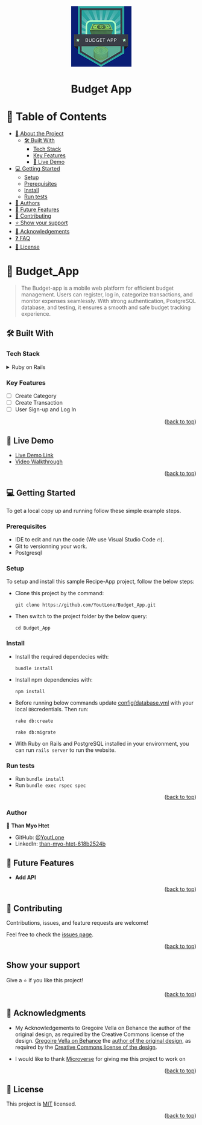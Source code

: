 <div align="center">
<img src="app/assets/images/budget1.jpg" alt="logo" width="auto"  height="auto" />
  <br/>
  <h1>Budget App</h1>
</div>
<a name="readme-top"></a>

# 📗 Table of Contents

- [📖 About the Project](#about-project)
  - [🛠 Built With](#built-with)
    - [Tech Stack](#tech-stack)
    - [Key Features](#key-features)
    - [🚀 Live Demo ](#-live-demo-)
- [💻 Getting Started](#getting-started)
  - [Setup](#setup)
  - [Prerequisites](#prerequisites)
  - [Install](#install)
  - [Run tests](#run-tests)
- [👥 Authors](#authors)
- [🔭 Future Features](#future-features)
- [🤝 Contributing](#contributing)
- [⭐️ Show your support](#support)
- [🙏 Acknowledgements](#acknowledgements)
- [❓ FAQ](#faq)
- [📝 License](#license)


# 📖 Budget_App <a name="about-project"></a>

> The Budget-app is a mobile web platform for efficient budget management. Users can register, log in, categorize transactions, and monitor expenses seamlessly. With strong authentication, PostgreSQL database, and testing, it ensures a smooth and safe budget tracking experience.


## 🛠 Built With <a name="built-with"></a>

### Tech Stack <a name="tech-stack"></a>

<details>
  <summary>Ruby on Rails</summary>
  <ul>
    <li><a href="https://ruby-doc.org/core-3.1.2/">Ruby</a></li>
  </ul>
    <ul>
    <li><a href="https://ruby-doc.org/core-3.1.2/">Rails</a></li>
  </ul>
  <ul>
    <li><a href="https://getbootstrap.com/">Bootstrap</a></li>
  </ul>
</details>

### Key Features <a name="key-features"></a>

- [ ] Create Category
- [ ] Create Transaction
- [ ] User Sign-up and Log In

<p align="right">(<a href="#readme-top">back to top</a>)</p>

<!-- LIVE DEMO -->

## 🚀 Live Demo <a name="live-demo"></a>

- [Live Demo Link]()
- [Video Walkthrough](https://drive.google.com/file/d/1TVWslx-ahUw91YT3UrZHEyw3t_z-VQD5/view?usp=sharing)

<p align="right">(<a href="#readme-top">back to top</a>)</p>

## 💻 Getting Started <a name="getting-started"></a>

To get a local copy up and running follow these simple example steps.

### Prerequisites

- IDE to edit and run the code (We use Visual Studio Code 🔥).
- Git to versionning your work.
- Postgresql

### Setup

To setup and install this sample Recipe-App project, follow the below steps:
- Clone this project by the command: 
  ```
  git clone https://github.com/YoutLone/Budget_App.git
  ```

- Then switch to the project folder by the below query:

  ```
  cd Budget_App
  ```

### Install

- Install the required dependecies with:
  ```
  bundle install
  ```
- Install npm dependencies with: 
  ```
  npm install
  ```
- Before running below commands update [config/database.yml](./config/database.yml) with your local `DB`credentials. Then run:
    ```
    rake db:create
    ```
    ```
    rake db:migrate
    ```
- With Ruby on Rails and PostgreSQL installed in your environment, you can run `rails server` to run the website.

### Run tests

- Run `bundle install`
- Run `bundle exec rspec spec`

<p align="right">(<a href="#readme-top">back to top</a>)</p>

### Author
👤 **Than Myo Htet**

- GitHub: [@YoutLone](https://github.com/YoutLone)
- LinkedIn: [than-myo-htet-618b2524b](https://linkedin.com/in/than-myo-htet-618b2524b)


## 🔭 Future Features <a name="future-features"></a>

- **Add API**

<p align="right">(<a href="#readme-top">back to top</a>)</p>


## 🤝 Contributing
Contributions, issues, and feature requests are welcome!

Feel free to check the [issues page](https://github.com/YoutLone/Budget_App/issues).

<p align="right">(<a href="#readme-top">back to top</a>)</p>

## Show your support
Give a ⭐️ if you like this project!

<p align="right">(<a href="#readme-top">back to top</a>)</p>

## 🙏 Acknowledgments <a name="acknowledgements"></a>

- My Acknowledgements to Gregoire Vella on Behance the author of the original design, as required by the Creative Commons license of the design. [Gregoire Vella on Behance](https://www.behance.net/gregoirevella) the [author of the original design](https://www.behance.net/gallery/19759151/Snapscan-iOs-design-and-branding?tracking_source=), as required by the [Creative Commons license of the design](https://creativecommons.org/licenses/by-nc/4.0/).

- I would like to thank [Microverse](https://bit.ly/MicroverseTN) for giving me this project to work on

<p align="right">(<a href="#readme-top">back to top</a>)</p>

## 📝 License <a name="license"></a>

This project is [MIT](https://github.com/YoutLone/Budget_App/blob/dev/LICENSE) licensed.

<p align="right">(<a href="#readme-top">back to top</a>)</p>